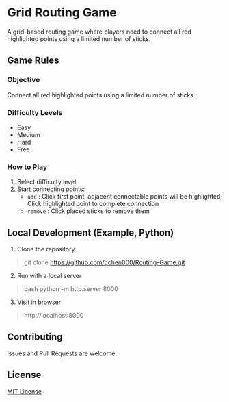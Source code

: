 # Grid Routing Game

A grid-based routing game where players need to connect all red highlighted points using a limited number of sticks.


## Game Rules

### Objective
Connect all red highlighted points using a limited number of sticks.

### Difficulty Levels
- Easy
- Medium
- Hard
- Free

### How to Play
1. Select difficulty level
2. Start connecting points:
   - `add` : Click first point, adjacent connectable points will be highlighted; Click highlighted point to complete connection
   - `remove` : Click placed sticks to remove them


## Local Development (Example, Python)

1. Clone the repository

> git clone https://github.com/cchen000/Routing-Game.git

2. Run with a local server
> bash
> python -m http.server 8000


3. Visit in browser
> http://localhost:8000



## Contributing

Issues and Pull Requests are welcome.

## License

[MIT License](LICENSE)
